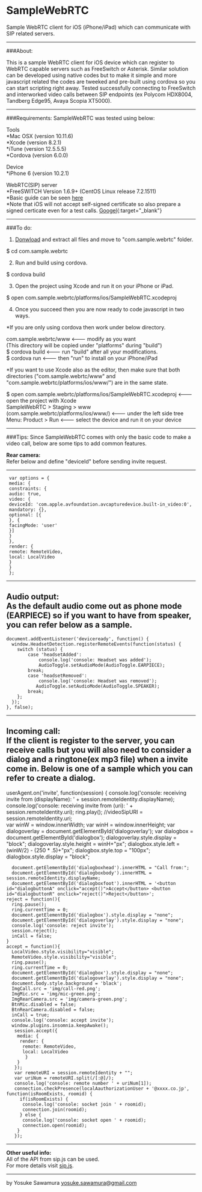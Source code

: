 # SampleWebRTC
Sample WebRTC client for iOS (iPhone/iPad) which can communicate with SIP related servers.

----------------------------------------------------

###About:

This is a sample WebRTC client for iOS device which can register to WebRTC capable servers such as FreeSwitch or Asterisk.
Similar solution can be developed using native codes but to make it simple and more javascript related the codes are tweeked and pre-built using cordova so you can start scripting right away.
Tested successfully connecting to FreeSwitch and interworked video calls between SIP endpoints (ex Polycom HDX8004, Tandberg Edge95, Avaya Scopia XT5000).

----------------------------------------------------
###Requirements:
SampleWebRTC was tested using below:

Tools<br>
 *Mac OSX (version 10.11.6)<br>
 *Xcode (version 8.2.1)<br>
 *iTune (version 12.5.5.5)<br>
 *Cordova (version 6.0.0)<br>

Device<br>
 *iPhone 6 (version 10.2.1)<br>

WebRTC(SIP) server<br>
 *FreeSWITCH Version 1.6.9+ (CentOS Linux release 7.2.1511)<br>
 *Basic guide can be seen <a href="https://freeswitch.org/confluence/display/FREESWITCH/WebRTC" target="_blank">here</a><br>
 *Note that iOS will not accept self-signed certificate so also prepare a signed certicate even for a test calls. 
 [Googel](http://www.google.com){:target="_blank"}
 
----------------------------------------------------
###To do:
1. <a href="https://drive.google.com/file/d/0B7XznYqJ4iLnZHlBU1NjWjUtOG8/view?usp=sharing" target="_blank">Donwload</a> and extract all files and move to "com.sample.webrtc" folder.

 $ cd com.sample.webrtc

2. Run and build using cordova.

 $ cordova build

3. Open the project using Xcode and run it on your iPhone or iPad.

 $ open com.sample.webrtc/platforms/ios/SampleWebRTC.xcodeproj

4. Once you succeed then you are now ready to code javascript in two ways. 

 *If you are only using cordova then work under below directory.

 com.sample.webrtc/www     <--- modify as you want<br>
                           (This directory will be copied under "platforms" during "build")<br>
 $ cordova build           <--- run "build" after all your modifications. <br>
 $ cordova run             <--- then "run" to install on your iPhone/iPad <br>

 *If you want to use Xcode also as the editor, then make sure that both directories ("com.sample.webrtc/www" and "com.sample.webrtc/platforms/ios/www/") are in the same state.

 $ open com.sample.webrtc/platforms/ios/SampleWebRTC.xcodeproj       <--- open the project with Xcode<br>
 SampleWebRTC > Staging > www (com.sample.webrtc/platforms/ios/www/) <--- under the left side tree<br>
 Menu: Product > Run                                                 <--- select the device and run it on your device <br>

----------------------------------------------------

###Tips:
Since SampleWebRTC comes with only the basic code to make a video call, below are some tips to add common features.


<b>Rear camera:</b><br>
 Refer below and define "deviceId" before sending invite request. 

 -------------
     var options = {
     media: {
     constraints: {
     audio: true,
     video: {
     deviceId: 'com.apple.avfoundation.avcapturedevice.built-in_video:0',
     mandatory: {},
     optional: [{
     }, {
     facingMode: 'user'
     }]
     }
     },
     render: {
     remote: RemoteVideo,
     local: LocalVideo
     }
     }
     };
 -------------

<b>Audio output:</b><br>
 As the default audio come out as phone mode (EARPIECE) so if you want to have from speaker, you can refer below as a sample. 
 -------------
    document.addEventListener('deviceready', function() {
      window.HeadsetDetection.registerRemoteEvents(function(status) {
        switch (status) {
            case 'headsetAdded':
                console.log('console: Headset was added');
                AudioToggle.setAudioMode(AudioToggle.EARPIECE);
            break;
            case 'headsetRemoved':
                console.log('console: Headset was removed');
               AudioToggle.setAudioMode(AudioToggle.SPEAKER);
            break;
        };
      });
    }, false);
 -------------

<b>Incoming call:</b><br>
 If the client is register to the server, you can receive calls but you will also need to consider a dialog and a ringtone(ex mp3 file) when a invite come in.
 Below is one of a sample which you can refer to create a dialog.
 -------------
  userAgent.on('invite', function(session) {
   console.log('console: receiving invite from (displayName): ' + session.remoteIdentity.displayName);
   console.log('console: receiving invite from (uri): ' + session.remoteIdentity.uri);
     ring.play();
      //videoSipURI = session.remoteIdentity.uri;  
      var winW = window.innerWidth;
      var winH = window.innerHeight;
      var dialogoverlay = document.getElementById('dialogoverlay');
      var dialogbox = document.getElementById('dialogbox');
      dialogoverlay.style.display = "block";
      dialogoverlay.style.height = winH+"px";
      dialogbox.style.left = (winW/2) - (250 * .5)+"px";
      dialogbox.style.top = "100px";
      dialogbox.style.display = "block";

      document.getElementById('dialogboxhead').innerHTML = "Call from:";
      document.getElementById('dialogboxbody').innerHTML = session.remoteIdentity.displayName;
      document.getElementById('dialogboxfoot').innerHTML = '<button id="dialogbuttonA" onclick="accept()">Accept</button> <button id="dialogbuttonR" onclick="reject()">Reject</button>';
    reject = function(){
      ring.pause();
      ring.currentTime = 0;
      document.getElementById('dialogbox').style.display = "none";
      document.getElementById('dialogoverlay').style.display = "none";
      console.log('console: reject invite');
      session.reject();
      inCall = false;
    }
    accept = function(){
      LocalVideo.style.visibility="visible";
      RemoteVideo.style.visibility="visible";
      ring.pause();
      ring.currentTime = 0;
      document.getElementById('dialogbox').style.display = "none";
      document.getElementById('dialogoverlay').style.display = "none";
      document.body.style.background = 'black';
      ImgCall.src = 'img/call-red.png';
      ImgMic.src = 'img/mic-green.png';
      ImgRearCamera.src = 'img/camera-green.png';
      BtnMic.disabled = false;
      BtnRearCamera.disabled = false;
      inCall = true;
      console.log('console: accept invite');
      window.plugins.insomnia.keepAwake();
       session.accept({
        media: {
         render: {
          remote: RemoteVideo,
          local: LocalVideo
           }
        }
       });
       var remoteURI = session.remoteIdentity + "";  
       var uriNum = remoteURI.split(/[:@]/);
       console.log('console: remote number ' + uriNum[1]);
       connection.checkPresence(localAauthorizationUser + '@xxxx.co.jp', function(isRoomExists, roomid) {
         if(isRoomExists) {
          console.log('console: socket join ' + roomid);
          connection.join(roomid);
         } else {
          console.log('console: socket open ' + roomid);
          connection.open(roomid);
        }
       });
 -------------

<b>Other useful info:</b><br>
 All of the API from sip.js can be used.<br>
 For more details visit <a href="https://sipjs.com/api/0.7.0/" target="_blank">sip.js</a>.

----------------------------------------------------

by Yosuke Sawamura yosuke.sawamura@gmail.com
